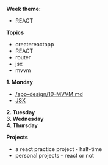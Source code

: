 **Week theme:**  
  * REACT  
  
**Topics**  
  * createreactapp  
  * REACT  
  * router  
  * jsx  
  * mvvm  
  
    
**1. Monday** 
  * [/app-design/10-MVVM.md](https://github.com/jankeLearning/content-md/blob/master/app-design/10-MVVM.md)  
  * [JSX](https://github.com/jankeLearning/content-md/blob/master/js/10-jsx.md)

**2. Tuesday**  
**3. Wednesday**  
**4. Thursday**  
  
**Projects**  
  * a react practice project - half-time  
  * personal projects - react or not  